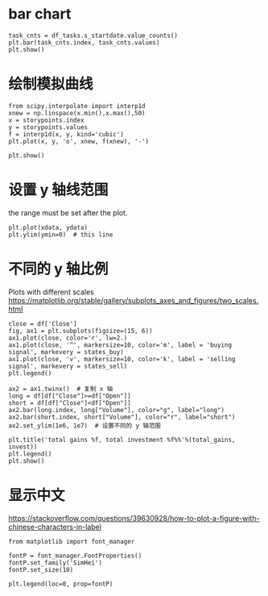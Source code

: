 # bar chart

```
task_cnts = df_tasks.s_startdate.value_counts()
plt.bar(task_cnts.index, task_cnts.values)
plt.show()
```

# 绘制模拟曲线

```
from scipy.interpolate import interp1d
xnew = np.linspace(x.min(),x.max(),50)
x = storypoints.index
y = storypoints.values
f = interp1d(x, y, kind='cubic')
plt.plot(x, y, 'o', xnew, f(xnew), '-')

plt.show()
```

# 设置 y 轴线范围

the range must be set after the plot.
```
plt.plot(xdata, ydata)
plt.ylim(ymin=0)  # this line
```


# 不同的 y 轴比例

Plots with different scales
https://matplotlib.org/stable/gallery/subplots_axes_and_figures/two_scales.html

```
close = df['Close']
fig, ax1 = plt.subplots(figsize=(15, 6))
ax1.plot(close, color='r', lw=2.)
ax1.plot(close, '^', markersize=10, color='m', label = 'buying signal', markevery = states_buy)
ax1.plot(close, 'v', markersize=10, color='k', label = 'selling signal', markevery = states_sell)
plt.legend()

ax2 = ax1.twinx()  # 复制 x 轴
long = df[df["Close"]>=df["Open"]]
short = df[df["Close"]<df["Open"]]
ax2.bar(long.index, long["Volume"], color="g", label="long")
ax2.bar(short.index, short["Volume"], color="r", label="short")
ax2.set_ylim(1e6, 1e7)  # 设置不同的 y 轴范围

plt.title('total gains %f, total investment %f%%'%(total_gains, invest))
plt.legend()
plt.show()
```

# 显示中文

https://stackoverflow.com/questions/39630928/how-to-plot-a-figure-with-chinese-characters-in-label

```
from matplotlib import font_manager

fontP = font_manager.FontProperties()
fontP.set_family('SimHei')
fontP.set_size(10)

plt.legend(loc=0, prop=fontP)
```
